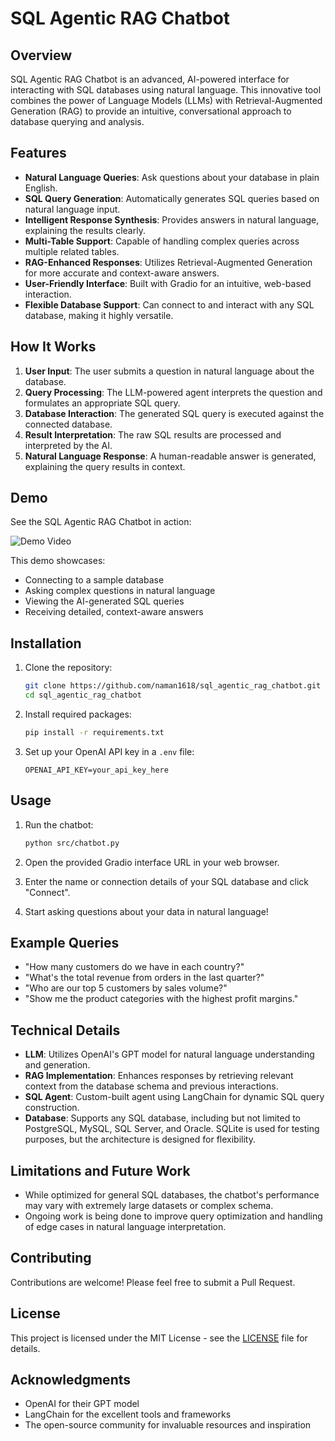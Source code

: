 # SQL Agentic RAG Chatbot

## Overview

SQL Agentic RAG Chatbot is an advanced, AI-powered interface for interacting with SQL databases using natural language. This innovative tool combines the power of Language Models (LLMs) with Retrieval-Augmented Generation (RAG) to provide an intuitive, conversational approach to database querying and analysis.

## Features

- **Natural Language Queries**: Ask questions about your database in plain English.
- **SQL Query Generation**: Automatically generates SQL queries based on natural language input.
- **Intelligent Response Synthesis**: Provides answers in natural language, explaining the results clearly.
- **Multi-Table Support**: Capable of handling complex queries across multiple related tables.
- **RAG-Enhanced Responses**: Utilizes Retrieval-Augmented Generation for more accurate and context-aware answers.
- **User-Friendly Interface**: Built with Gradio for an intuitive, web-based interaction.
- **Flexible Database Support**: Can connect to and interact with any SQL database, making it highly versatile.

## How It Works

1. **User Input**: The user submits a question in natural language about the database.
2. **Query Processing**: The LLM-powered agent interprets the question and formulates an appropriate SQL query.
3. **Database Interaction**: The generated SQL query is executed against the connected database.
4. **Result Interpretation**: The raw SQL results are processed and interpreted by the AI.
5. **Natural Language Response**: A human-readable answer is generated, explaining the query results in context.

## Demo

See the SQL Agentic RAG Chatbot in action:

![Demo Video](https://youtu.be/87XOOHs_NUs)

This demo showcases:
- Connecting to a sample database
- Asking complex questions in natural language
- Viewing the AI-generated SQL queries
- Receiving detailed, context-aware answers

## Installation

1. Clone the repository:
   ```bash
   git clone https://github.com/naman1618/sql_agentic_rag_chatbot.git
   cd sql_agentic_rag_chatbot
   ```

2. Install required packages:
   ```bash
   pip install -r requirements.txt
   ```

3. Set up your OpenAI API key in a `.env` file:
   ```
   OPENAI_API_KEY=your_api_key_here
   ```

## Usage

1. Run the chatbot:
   ```bash
   python src/chatbot.py
   ```

2. Open the provided Gradio interface URL in your web browser.
3. Enter the name or connection details of your SQL database and click "Connect".
4. Start asking questions about your data in natural language!

## Example Queries

- "How many customers do we have in each country?"
- "What's the total revenue from orders in the last quarter?"
- "Who are our top 5 customers by sales volume?"
- "Show me the product categories with the highest profit margins."

## Technical Details

- **LLM**: Utilizes OpenAI's GPT model for natural language understanding and generation.
- **RAG Implementation**: Enhances responses by retrieving relevant context from the database schema and previous interactions.
- **SQL Agent**: Custom-built agent using LangChain for dynamic SQL query construction.
- **Database**: Supports any SQL database, including but not limited to PostgreSQL, MySQL, SQL Server, and Oracle. SQLite is used for testing purposes, but the architecture is designed for flexibility.

## Limitations and Future Work

- While optimized for general SQL databases, the chatbot's performance may vary with extremely large datasets or complex schema.
- Ongoing work is being done to improve query optimization and handling of edge cases in natural language interpretation.

## Contributing

Contributions are welcome! Please feel free to submit a Pull Request.

## License

This project is licensed under the MIT License - see the [LICENSE](LICENSE) file for details.

## Acknowledgments

- OpenAI for their GPT model
- LangChain for the excellent tools and frameworks
- The open-source community for invaluable resources and inspiration
